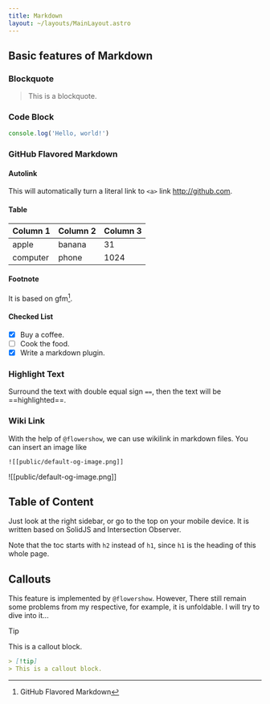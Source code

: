 ```yaml
---
title: Markdown
layout: ~/layouts/MainLayout.astro
---
```


## Basic features of Markdown

### Blockquote

> This is a blockquote.

### Code Block

```js
console.log('Hello, world!')
```

### GitHub Flavored Markdown

#### Autolink

This will automatically turn a literal link to `<a>` link http://github.com.

#### Table

| Column 1 | Column 2 | Column 3 |
| -------- | -------- | -------- |
| apple    | banana   |     31   |
| computer | phone    |   1024   |

#### Footnote

It is based on gfm[^1].

[^1]: GitHub Flavored Markdown

#### Checked List

- [x] Buy a coffee.
- [ ] Cook the food.
- [x] Write a markdown plugin.

### Highlight Text

Surround the text with double equal sign `==`, then the text will be ==highlighted==.

### Wiki Link

With the help of `@flowershow`, we can use wikilink in markdown files. You can insert an image like

```
![[public/default-og-image.png]]
```

![[public/default-og-image.png]]

## Table of Content

Just look at the right sidebar, or go to the top on your mobile device. It is written based on SolidJS and Intersection Observer.

Note that the toc starts with `h2` instead of `h1`, since `h1` is the heading of this whole page.

## Callouts

This feature is implemented by `@flowershow`. However, There still remain some problems from my respective, for example, it is unfoldable. I will try to dive into it...

> [!tip]
> This is a callout block.

```md
> [!tip]
> This is a callout block.
```


